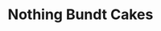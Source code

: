 ---
title: "Nothing Bundt Cakes"
url: /phoenix/nothing-bundt-cakes-east-ray-road/
shop: Konditorei
---